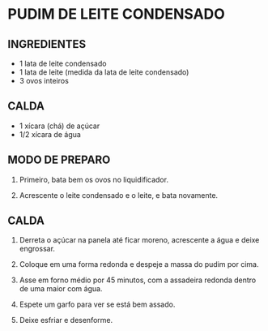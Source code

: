 # PUDIM DE LEITE CONDENSADO
## INGREDIENTES
- 1 lata de leite condensado
- 1 lata de leite (medida da lata de leite condensado)
- 3 ovos inteiros

## CALDA
- 1 xícara (chá) de açúcar
- 1/2 xícara de água

## MODO DE PREPARO
1. Primeiro, bata bem os ovos no liquidificador.

2. Acrescente o leite condensado e o leite, e bata novamente.

## CALDA
1. Derreta o açúcar na panela até ficar moreno, acrescente a água e deixe engrossar.

2. Coloque em uma forma redonda e despeje a massa do pudim por cima.

3. Asse em forno médio por 45 minutos, com a assadeira redonda dentro de uma maior com água.

4. Espete um garfo para ver se está bem assado.

5. Deixe esfriar e desenforme.